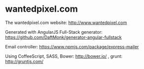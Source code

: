 # wantedpixel.com
The wantedpixel.com website: http://www.wantedpixel.com

Generated with AngularJS Full-Stack generator: https://github.com/DaftMonk/generator-angular-fullstack

Email controller: https://www.npmjs.com/package/express-mailer

Using CoffeeScript, SASS, Bower: http://bower.io/ , grunt: http://gruntjs.com/
